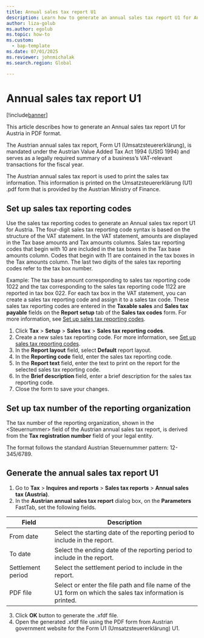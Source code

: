 ```yaml
---
title: Annual sales tax report U1
description: Learn how to generate an annual sales tax report U1 for Austria in PDF format.
author: liza-golub
ms.author: egolub
ms.topic: how-to
ms.custom: 
  - bap-template
ms.date: 07/01/2025
ms.reviewer: johnmichalak
ms.search.region: Global

---
```


# Annual sales tax report U1

[!include[banner](../../includes/banner.md)]

This article describes how to generate an Annual sales tax report U1 for Austria in PDF format. 

The Austrian annual sales tax report, Form U1 (Umsatzsteuererklärung), is mandated under the Austrian Value Added Tax Act 1994 (UStG 1994) and serves as a legally required summary of a business’s VAT-relevant transactions for the fiscal year.

The Austrian annual sales tax report is used to print the sales tax information. 
This information is printed on the Umsatzsteuererklärung (U1) .pdf form that is provided by the Austrian Ministry of Finance. 

## Set up sales tax reporting codes

Use the sales tax reporting codes to generate an Annual sales tax report U1 for Austria. 
The four-digit sales tax reporting code syntax is based on the structure of the VAT statement. 
In the VAT statement, amounts are displayed in the Tax base amounts and Tax amounts columns. 
Sales tax reporting codes that begin with 10 are included in the tax boxes in the Tax base amounts column. 
Codes that begin with 11 are contained in the tax boxes in the Tax amounts column. 
The last two digits of the sales tax reporting codes refer to the tax box number.

Example: The tax base amount corresponding to sales tax reporting code 1022 and the tax corresponding to the sales tax reporting code 1122 
are reported in tax box 022.
For each tax box in the VAT statement, you can create a sales tax reporting code and assign it to a sales tax code. 
These sales tax reporting codes are entered in the **Taxable sales** and **Sales tax payable** fields on the **Report setup** tab of the **Sales tax codes** form. For more information, see [Set up sales tax reporting codes](../../general-ledger/tasks/set-up-sales-tax-reporting-codes.md).

1. Click **Tax** > **Setup** > **Sales tax** > **Sales tax reporting codes**.
2. Create a new sales tax reporting code. For more information, see [Set up sales tax reporting codes](../../general-ledger/tasks/set-up-sales-tax-reporting-codes.md).
3. In the **Report layout** field, select **Default** report layout.
4. In the **Reporting code** field, enter the sales tax reporting code.
5. In the **Report text** field, enter the text to print on the report for the selected sales tax reporting code.
6. In the **Brief description** field, enter a brief description for the sales tax reporting code.
7. Close the form to save your changes.

## Set up tax number of the reporting organization

The tax number of the reporting organization, shown in the \<Steuernummer\> field of the Austrian annual sales tax report, is derived from the **Tax registration number** field of your legal entity.

The format follows the standard Austrian Steuernummer pattern: 12-345/6789.

## Generate the annual sales tax report U1

1. Go to **Tax** > **Inquires and reports** > **Sales tax reports** > **Annual sales tax (Austria)**.
2. In the **Austrian annual sales tax report** dialog box, on the **Parameters** FastTab, set the following fields.

|Field|Description|
|------------|-----------|
|From date|Select the starting date of the reporting period to include in the report.|
|To date|Select the ending date of the reporting period to include in the report.|
|Settlement period|Select the settlement period to include in the report.|
|PDF file|Select or enter the file path and file name of the U1 form on which the sales tax information is printed.|

3. Click **OK** button to generate the .xfdf file.
4. Open the generated .xfdf file using the PDF form from Austrian government website for the Form U1 (Umsatzsteuererklärung) U1.

